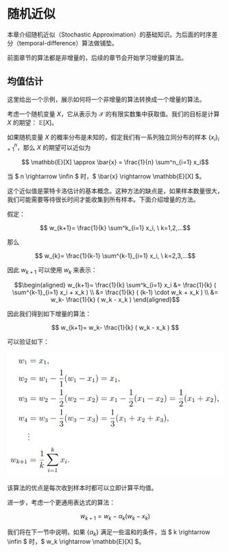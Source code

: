 # 随机近似

本章介绍随机近似（Stochastic Approximation）的基础知识。为后面的时序差分（temporal-difference）算法做铺垫。

前面章节的算法都是非增量的，后续的章节会开始学习增量的算法。

## 均值估计

这里给出一个示例，展示如何将一个非增量的算法转换成一个增量的算法。

考虑一个随机变量 $X$，它从表示为 $\mathcal{X}$ 的有限实数集中获取值。我们的目标是计算 $X$ 的期望： $\mathbb{E}[X]$。

如果随机变量 $X$ 的概率分布是未知的，假定我们有一系列独立同分布的样本 $\{x_i\}^n_{i=1}$，那么 $X$ 的期望可以近似为

$$ \mathbb{E}[X] \approx \bar{x} = \frac{1}{n} \sum^n_{i=1} x_i$$

当 $ n \rightarrow \infin $ 时，$ \bar{x} \rightarrow \mathbb{E}[X] $。

这个近似值是蒙特卡洛估计的基本概念。这种方法的缺点是，如果样本数量很大，我们可能需要等待很长时间才能收集到所有样本。下面介绍增量的方法。

假定：

$$ w_{k+1}= \frac{1}{k} \sum^k_{i=1} x_i, \ k=1,2,...$$

那么 

$$ w_{k}= \frac{1}{k-1} \sum^{k-1}_{i=1} x_i, \ k=2,3,...$$

因此 $w_{k+1}$ 可以使用 $w_{k}$ 来表示：

$$\begin{aligned}
w_{k+1}= \frac{1}{k} \sum^k_{i=1} x_i &= \frac{1}{k} ( \sum^{k-1}_{i=1} x_i + x_k ) \\
&=  \frac{1}{k} ( (k-1) \cdot w_k + x_k ) \\
&=  w_k- \frac{1}{k} ( w_k - x_k )
\end{aligned}$$ 

因此我们得到如下增量的算法：

$$ w_{k+1}= w_k- \frac{1}{k} ( w_k - x_k ) $$

可以验证如下：

![](./assets/chapter6_mean_estimation.png)

该算法的优点是每次收到样本时都可以立即计算平均值。

进一步，考虑一个更通用表达式的算法：

$$ w_{k+1}= w_k-  \alpha_k ( w_k - x_k ) $$

我们将在下一节中说明，如果 $\{\alpha_k\}$ 满足一些温和的条件，当 $ k \rightarrow \infin $ 时，$ w_k \rightarrow \mathbb{E}[X] $。
